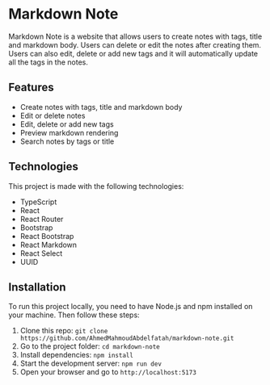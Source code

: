 # Markdown Note

Markdown Note is a website that allows users to create notes with tags, title and markdown body. Users can delete or edit the notes after creating them. Users can also edit, delete or add new tags and it will automatically update all the tags in the notes.

## Features

- Create notes with tags, title and markdown body
- Edit or delete notes
- Edit, delete or add new tags
- Preview markdown rendering
- Search notes by tags or title

## Technologies

This project is made with the following technologies:

- TypeScript
- React
- React Router
- Bootstrap
- React Bootstrap
- React Markdown
- React Select
- UUID

## Installation

To run this project locally, you need to have Node.js and npm installed on your machine. Then follow these steps:

1. Clone this repo: `git clone https://github.com/AhmedMahmoudAbdelfatah/markdown-note.git`
2. Go to the project folder: `cd markdown-note`
3. Install dependencies: `npm install`
4. Start the development server: `npm run dev`
5. Open your browser and go to `http://localhost:5173`
